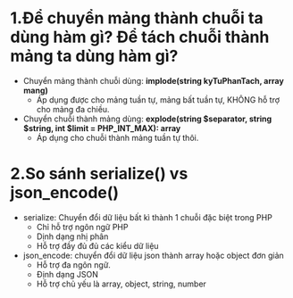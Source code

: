 # 1.Để chuyển mảng thành chuỗi ta dùng hàm gì? Để tách chuỗi thành mảng ta dùng hàm gì?
- Chuyển mảng thành chuỗi dùng: **implode(string kyTuPhanTach, array mang)**
    + Áp dụng được cho mảng tuần tự, mảng bất tuần tự, KHÔNG hỗ trợ cho mảng đa chiều.
- Chuyển chuỗi thành mảng dùng: **explode(string $separator, string $string, int $limit = PHP_INT_MAX): array**
    + Áp dụng cho chuỗi thành mảng tuần tự thôi.

# 2.So sánh serialize() vs json_encode()
- serialize: Chuyển đổi dữ liệu bất kì thành 1 chuỗi đặc biệt trong PHP
    + Chỉ hỗ trợ ngôn ngữ PHP
    + Dịnh dạng nhị phân
    + Hỗ trợ đầy đủ đủ các kiểu dữ liệu
- json_encode: chuyển đổi dữ liệu json thành array hoặc object đơn giản
    + Hỗ trợ đa ngôn ngữ.
    + Định dạng JSON
    + Hỗ trợ chủ yếu là array, object, string, number
